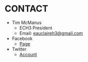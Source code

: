 # CONTACT
* Tim McManus
  * ECH3 President
  * Email: eauclaireh3@gmail.com
* Facebook
  * [Page](https://www.facebook.com/groups/257995994370383/)
* Twitter
  * [Account](https://twitter.com/EauClaireHHH)
